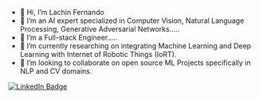 - 👋 Hi, I’m Lachin Fernando
- 👀 I’m an AI expert specialized in Computer Vision, Natural Language Processing, Generative Adversarial Networks.....
- 👀 I’m a Full-stack Engineer.....
- 🌱 I’m currently researching on integrating Machine Learning and Deep Learning with Internet of Robotic Things (IoRT).
- 💞️ I’m looking to collaborate on open source ML Projects specifically in NLP and CV domains.
<div id="badges">
  <a href="https://www.linkedin.com/in/lachin-fernando/">
    <img src="https://img.shields.io/badge/LinkedIn-blue?style=for-the-badge&logo=linkedin&logoColor=white" alt="LinkedIn Badge"/>
  </a>
</div>

<!---
LNF970203/LNF970203 is a ✨ special ✨ repository because its `README.md` (this file) appears on your GitHub profile.
You can click the Preview link to take a look at your changes.
--->
